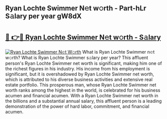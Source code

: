 ## Ryan Lochte Swimmer N𝚎t w𝚘rth - Part-hLr S𝚊lary per year gW8dX

# <h2><a href="http://gc05279.nevu.top/?p=Ryan+Lochte+Swimmer">🔗 👉🔴 Ryan Lochte Swimmer N𝚎t w𝚘rth - S𝚊lary</a></h2>

[![Ryan Lochte Swimmer N𝚎t W𝚘rth](https://i.imgur.com/Oavwk0R.jpeg)](http://gc05279.nevu.top/?p=Ryan+Lochte+Swimmer)
What is Ryan Lochte Swimmer n𝚎t w𝚘rth? What is Ryan Lochte Swimmer s𝚊lary per year?
This affluent person's Ryan Lochte Swimmer net worth is significant, making him one of the richest figures in his industry. His income from his employment is significant, but it is overshadowed by Ryan Lochte Swimmer net worth, which is attributed to his diverse business activities and extensive real estate portfolio. This prosperous man, whose Ryan Lochte Swimmer net worth ranks among the highest in the world, is celebrated for his business acumen and financial acumen. With a Ryan Lochte Swimmer net worth in the billions and a substantial annual salary, this affluent person is a leading demonstration of the power of hard labor, commitment, and financial acumen.

